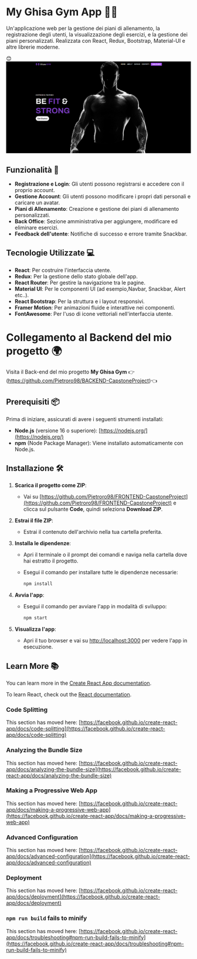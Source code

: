 # My Ghisa Gym App 🏋️‍♂️

Un'applicazione web per la gestione dei piani di allenamento, la registrazione degli utenti, la visualizzazione degli esercizi, e la gestione dei piani personalizzati. Realizzata con React, Redux, Bootstrap, Material-UI e altre librerie moderne.

😊![Preview del progetto](./src/Assets/Imgs/HomePagePrewiew.png)


## Funzionalità 🚀

- **Registrazione e Login**: Gli utenti possono registrarsi e accedere con il proprio account.
- **Gestione Account**: Gli utenti possono modificare i propri dati personali e caricare un avatar.
- **Piani di Allenamento**: Creazione e gestione dei piani di allenamento personalizzati.
- **Back Office**: Sezione amministrativa per aggiungere, modificare ed eliminare esercizi.
- **Feedback dell'utente**: Notifiche di successo e errore tramite Snackbar.


## Tecnologie Utilizzate 💻

- **React**: Per costruire l'interfaccia utente.
- **Redux**: Per la gestione dello stato globale dell'app.
- **React Router**: Per gestire la navigazione tra le pagine.
- **Material UI**: Per le componenti UI (ad esempio,Navbar, Snackbar, Alert etc..).
- **React Bootstrap**: Per la struttura e i layout responsivi.
- **Framer Motion**: Per animazioni fluide e interattive nei componenti.
- **FontAwesome**: Per l'uso di icone vettoriali nell'interfaccia utente.

# Collegamento al Backend del mio progetto 🌍
Visita il Back-end del mio progetto **My Ghisa Gym**
👉(https://github.com/Pietroro98/BACKEND-CapstoneProject)👈
## Prerequisiti 📦

Prima di iniziare, assicurati di avere i seguenti strumenti installati:

- **Node.js** (versione 16 o superiore): [https://nodejs.org/](https://nodejs.org/)
- **npm** (Node Package Manager): Viene installato automaticamente con Node.js.

## Installazione 🛠️

1. **Scarica il progetto come ZIP**:
   - Vai su [https://github.com/Pietroro98/FRONTEND-CapstoneProject](https://github.com/Pietroro98/FRONTEND-CapstoneProject) e clicca sul pulsante **Code**, quindi seleziona **Download ZIP**.

2. **Estrai il file ZIP**:
   - Estrai il contenuto dell'archivio nella tua cartella preferita.

3. **Installa le dipendenze**:
   - Apri il terminale o il prompt dei comandi e naviga nella cartella dove hai estratto il progetto.
   - Esegui il comando per installare tutte le dipendenze necessarie:

     ```bash
     npm install
     ```

4. **Avvia l'app**:
   - Esegui il comando per avviare l'app in modalità di sviluppo:

     ```bash
     npm start
     ```

5. **Visualizza l'app**:
   - Apri il tuo browser e vai su [http://localhost:3000](http://localhost:3000) per vedere l'app in esecuzione.


## Learn More 📚

You can learn more in the [Create React App documentation](https://facebook.github.io/create-react-app/docs/getting-started).

To learn React, check out the [React documentation](https://reactjs.org/).

### Code Splitting

This section has moved here: [https://facebook.github.io/create-react-app/docs/code-splitting](https://facebook.github.io/create-react-app/docs/code-splitting)

### Analyzing the Bundle Size

This section has moved here: [https://facebook.github.io/create-react-app/docs/analyzing-the-bundle-size](https://facebook.github.io/create-react-app/docs/analyzing-the-bundle-size)

### Making a Progressive Web App

This section has moved here: [https://facebook.github.io/create-react-app/docs/making-a-progressive-web-app](https://facebook.github.io/create-react-app/docs/making-a-progressive-web-app)

### Advanced Configuration

This section has moved here: [https://facebook.github.io/create-react-app/docs/advanced-configuration](https://facebook.github.io/create-react-app/docs/advanced-configuration)

### Deployment

This section has moved here: [https://facebook.github.io/create-react-app/docs/deployment](https://facebook.github.io/create-react-app/docs/deployment)

### `npm run build` fails to minify

This section has moved here: [https://facebook.github.io/create-react-app/docs/troubleshooting#npm-run-build-fails-to-minify](https://facebook.github.io/create-react-app/docs/troubleshooting#npm-run-build-fails-to-minify)
